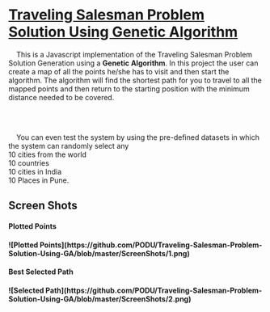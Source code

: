 <h1><u>Traveling Salesman Problem Solution Using Genetic Algorithm</u></h1>
<p>
  &nbsp;&nbsp;&nbsp;&nbsp;This is a Javascript implementation of the Traveling Salesman Problem Solution Generation using a <b>Genetic Algorithm</b>. In this project the user can create a map of all the points he/she has to visit and then start the algorithm. The algorithm will find the shortest path for you to travel to all the mapped points and then return to the starting position with the minimum distance needed to be covered.
</p><br><br>
<p>
  &nbsp;&nbsp;&nbsp;&nbsp;You can even test the system by using the pre-defined datasets in which the system can randomly select any <br>10 cities from the world<br>10 countries<br>10 cities in India<br>10 Places in Pune.
</p>
<h2>Screen Shots</h2>
<h4>Plotted Points<h4>
  ![Plotted Points](https://github.com/PODU/Traveling-Salesman-Problem-Solution-Using-GA/blob/master/ScreenShots/1.png)
<h4>Best Selected Path<h4>
  ![Selected Path](https://github.com/PODU/Traveling-Salesman-Problem-Solution-Using-GA/blob/master/ScreenShots/2.png)
